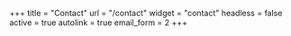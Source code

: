 +++
title        = "Contact"
url          = "/contact"
widget       = "contact"
headless     = false
active       = true
autolink     = true
email_form   = 2
+++


